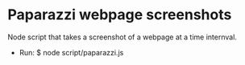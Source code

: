 # Paparazzi webpage screenshots
Node script that takes a screenshot of a webpage at a time internval.
- Run: $ node script/paparazzi.js
